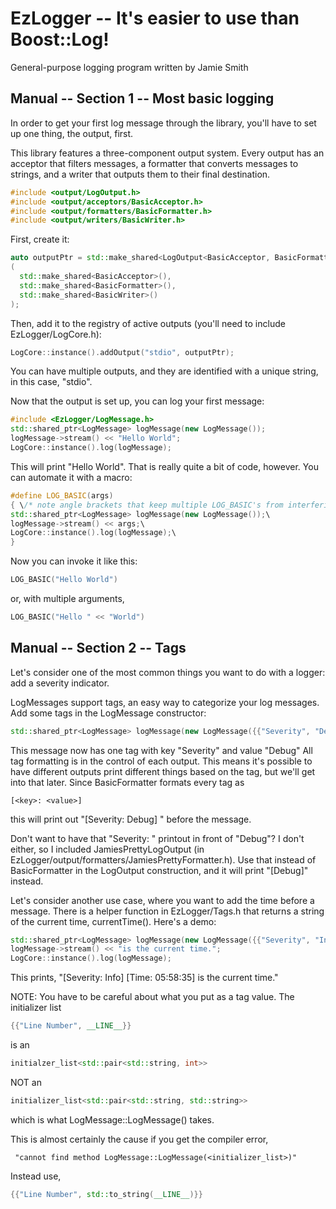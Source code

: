 EzLogger -- It's easier to use than Boost::Log!
==================================

General-purpose logging program written by Jamie Smith


Manual -- Section 1 -- Most basic logging
-------------------------------------------------

In order to get your first log message through the library, you'll have to set up one thing, the output, first.

This library features a three-component output system.  Every output has an acceptor that
filters messages, a formatter that converts messages to strings, and a writer that outputs them to their final destination.

```cpp
#include <output/LogOutput.h>
#include <output/acceptors/BasicAcceptor.h>
#include <output/formatters/BasicFormatter.h>
#include <output/writers/BasicWriter.h>
```

First, create it:

```cpp
auto outputPtr = std::make_shared<LogOutput<BasicAcceptor, BasicFormatter, BasicWriter>>
(
  std::make_shared<BasicAcceptor>(),
  std::make_shared<BasicFormatter>(),
  std::make_shared<BasicWriter>()
);
```

Then, add it to the registry of active outputs (you'll need to include EzLogger/LogCore.h):

```cpp
LogCore::instance().addOutput("stdio", outputPtr);
```

You can have multiple outputs, and they are identified with a unique string, in this case, "stdio".

Now that the output is set up, you can log your first message:

```cpp
#include <EzLogger/LogMessage.h>
std::shared_ptr<LogMessage> logMessage(new LogMessage());
logMessage->stream() << "Hello World";
LogCore::instance().log(logMessage);
```

This will print "Hello World".
That is really quite a bit of code, however.  You can automate it with a macro:

```cpp
#define LOG_BASIC(args)
{ \/* note angle brackets that keep multiple LOG_BASIC's from interfering with each other */
std::shared_ptr<LogMessage> logMessage(new LogMessage());\
logMessage->stream() << args;\
LogCore::instance().log(logMessage);\
}
```

Now you can invoke it like this:

```cpp
LOG_BASIC("Hello World")
```

or, with multiple arguments, 

```cpp
LOG_BASIC("Hello " << "World")
```

Manual -- Section 2 -- Tags
---------------------------------------------

Let's consider one of the most common things you want to do with a logger: add a severity indicator.

LogMessages support tags, an easy way to categorize your log messages.
Add some tags in the LogMessage constructor:

```cpp
std::shared_ptr<LogMessage> logMessage(new LogMessage({{"Severity", "Debug"}}));
```

This message now has one tag with key "Severity" and value "Debug"
All tag formatting is in the control of each output.  This means it's possible to have different outputs 
print different things based on the tag, but we'll get into that later.
Since BasicFormatter formats every tag as 
```
[<key>: <value>]
```
this will print out "[Severity: Debug] "
before the message.  

Don't want to have that "Severity: " printout in front of "Debug"?
I don't either, so I included JamiesPrettyLogOutput (in EzLogger/output/formatters/JamiesPrettyFormatter.h).
Use that instead of BasicFormatter in the LogOutput construction, and it will print "[Debug]" instead.

Let's consider another use case, where you want to add the time before a message.
There is a helper function in EzLogger/Tags.h that returns a string of
the current time, currentTime().  Here's a demo:

```cpp
std::shared_ptr<LogMessage> logMessage(new LogMessage({{"Severity", "Info"}, {"Time", currentTime()}}));
logMessage->stream() << "is the current time.";
LogCore::instance().log(logMessage);
```

This prints, "[Severity: Info] [Time: 05:58:35] is the current time."

NOTE: You have to be careful about what you put as a tag value.
The initializer list 
```cpp
{{"Line Number", __LINE__}}
```
is an
```cpp
initialzer_list<std::pair<std::string, int>>
```

NOT an 
```cpp
initializer_list<std::pair<std::string, std::string>>
```
which is what LogMessage::LogMessage() takes.

This is almost certainly the cause if you get the compiler error,
```
 "cannot find method LogMessage::LogMessage(<initializer_list>)"
 ```

Instead use, 
```cpp
{{"Line Number", std::to_string(__LINE__)}}
```
